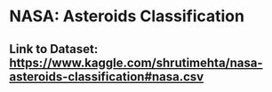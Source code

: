 # NASA: Asteroids Classification

## Link to Dataset: https://www.kaggle.com/shrutimehta/nasa-asteroids-classification#nasa.csv